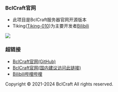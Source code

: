 ### BclCraft官网

- 此项目是BclCraft服务器官网开源版本
- Tiking([Tiking-010](https://github.com/Tiking-010/))为主要开发者[Bilibili](https://space.bilibili.com/432065554)


![](https://s1.imagehub.cc/images/2024/02/04/fc21a5262cecec005d2ced1a80b2160e.md.png)
### 超链接
- [BclCraft官网(GitHub)](https://bclcraft.github.io)
- [BclCraft官网(国内建议访问此链接)](http://47.102.114.136/)
- [Bilibili哔哩哔哩](https://space.bilibili.com/594581297)

  
Copyright © 2021-2024 BclCraft All rights reserved.

